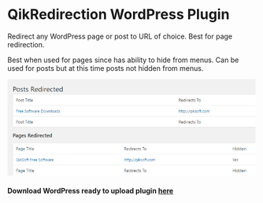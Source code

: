 # QikRedirection WordPress Plugin

Redirect any WordPress page or post to URL of choice. Best for page redirection.

Best when used for pages since has ability to hide from menus. Can be used for posts but at this time posts not hidden from menus.

![Screenshot](image.png)

#### Download WordPress ready to upload plugin [here](https://github.com/oleteacher/QikRedirection/releases)

